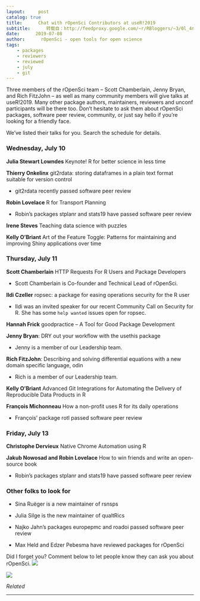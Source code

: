 ```yaml
---
layout:     post
catalog: true
title:      Chat with rOpenSci Contributors at useR!2019
subtitle:      转载自：http://feedproxy.google.com/~r/RBloggers/~3/0l_4ne0-4o0/
date:      2019-07-08
author:      rOpenSci - open tools for open science
tags:
    - packages
    - reviewers
    - reviewed
    - july
    - git
---
```






Three members of the rOpenSci team – Scott Chamberlain, Jenny Bryan, and Rich FitzJohn – as well as many community members will give talks at useR!2019. Many other package authors, maintainers, reviewers and unconf participants will be there too. Don’t hesitate to ask them about rOpenSci packages, software peer review, community, or just say hello if you’re looking for a friendly face.

We’ve listed their talks for you. Search the schedule for details.

### Wednesday, July 10

**Julia Stewart Lowndes** Keynote! R for better science in less time

**Thierry Onkelinx** git2rdata: storing dataframes in a plain text format suitable for version control

- git2rdata recently passed software peer review


**Robin Lovelace** R for Transport Planning

- Robin’s packages stplanr and stats19 have passed software peer review


**Irene Steves** Teaching data science with puzzles

**Kelly O’Briant** Art of the Feature Toggle: Patterns for maintaining and improving Shiny applications over time

### Thursday, July 11

**Scott Chamberlain** HTTP Requests For R Users and Package Developers

- Scott Chamberlain is Co-founder and Technical Lead of rOpenSci.


**Ildi Czeller** ropsec: a package for easing operations security for the R user

- Ildi was an invited speaker for our recent Community Call on Security for R. She has some `help wanted` issues open for ropsec.


**Hannah Frick** goodpractice – A Tool for Good Package Development

**Jenny Bryan**: DRY out your workflow with the usethis package

- Jenny is a member of our Leadership team.


**Rich FitzJohn**: Describing and solving differential equations with a new domain specific language, odin

- Rich is a member of our Leadership team.


**Kelly O’Briant** Advanced Git Integrations for Automating the Delivery of Reproducible Data Products in R

**François Michonneau** How a non-profit uses R for its daily operations

- François’ package rotl passed software peer review


### Friday, July 13

**Christophe Dervieux** Native Chrome Automation using R

**Jakub Nowosad and Robin Lovelace** How to win friends and write an open-source book

- Robin’s packages stplanr and stats19 have passed software peer review


### Other folks to look for

- Sina Ruëger is a new maintainer of rsnsps

- Julia Silge is the new maintainer of qualtRics

- Najko Jahn’s packages europepmc and roadoi passed software peer review

- Max Held and Edzer Pebesma have reviewed packages for rOpenSci


Did I forget you? Comment below to let people know they can ask you about rOpenSci.
![](https://i1.wp.com/ropensci.org/img/blog-images/2017-11-17-unconf-sixtips/ropensci-unconf17-community-nistara-randawa.jpg?w=450&is-pending-load=1#038;ssl=1)

![](https://i1.wp.com/ropensci.org/img/blog-images/2017-11-17-unconf-sixtips/ropensci-unconf17-community-nistara-randawa.jpg?w=450&ssl=1)



*Related*







---
